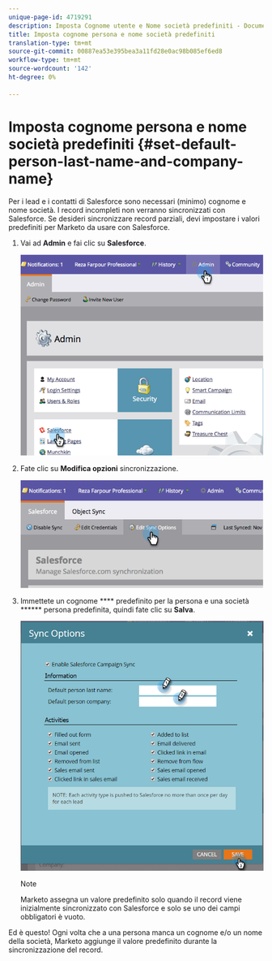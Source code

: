 ```yaml
---
unique-page-id: 4719291
description: Imposta Cognome utente e Nome società predefiniti - Documenti Marketo - Documentazione prodotto
title: Imposta cognome persona e nome società predefiniti
translation-type: tm+mt
source-git-commit: 00887ea53e395bea3a11fd28e0ac98b085ef6ed8
workflow-type: tm+mt
source-wordcount: '142'
ht-degree: 0%

---
```



# Imposta cognome persona e nome società predefiniti {#set-default-person-last-name-and-company-name}

Per i lead e i contatti di Salesforce sono necessari (minimo) cognome e nome società. I record incompleti non verranno sincronizzati con Salesforce. Se desideri sincronizzare record parziali, devi impostare i valori predefiniti per Marketo da usare con Salesforce.

1. Vai ad **Admin** e fai clic su **Salesforce**.

   ![](assets/image2014-12-9-13-3a41-3a58.png)

1. Fate clic su **Modifica opzioni** sincronizzazione.

   ![](assets/image2014-12-9-13-3a42-3a6.png)

1. Immettete un cognome **** predefinito per la persona e una società&#x200B;****** persona predefinita, quindi fate clic su **Salva**.

   ![](assets/sync-options-hands.png)

   >[!NOTE]
   >
   >Marketo assegna un valore predefinito solo quando il record viene inizialmente sincronizzato con Salesforce e solo se uno dei campi obbligatori è vuoto.

Ed è questo! Ogni volta che a una persona manca un cognome e/o un nome della società, Marketo aggiunge il valore predefinito durante la sincronizzazione del record.
